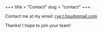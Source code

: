 +++
title = "Contact"
slug = "contact"
+++

Contact me at my email: rye.t.hsu@gmail.com

Thanks! I hope to join your team!